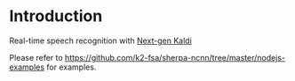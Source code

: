 # Introduction

Real-time speech recognition with [Next-gen Kaldi](https://github.com/k2-fsa/)

Please refer to
https://github.com/k2-fsa/sherpa-ncnn/tree/master/nodejs-examples
for examples.
